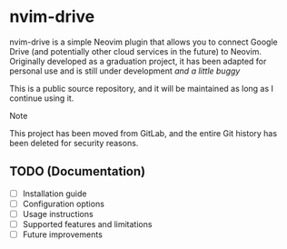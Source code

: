 # nvim-drive
nvim-drive is a simple Neovim plugin that allows you to connect Google Drive
(and potentially other cloud services in the future) to Neovim. Originally
developed as a graduation project, it has been adapted for personal use and is
still under development *and a little buggy*

This is a public source repository, and it will be maintained as long as I
continue using it.

> [!NOTE]
> This project has been moved from GitLab, and the entire Git history has been deleted for security reasons.

## TODO (Documentation)

- [ ] Installation guide
- [ ] Configuration options
- [ ] Usage instructions
- [ ] Supported features and limitations
- [ ] Future improvements
